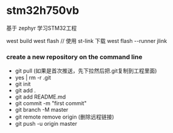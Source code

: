 # stm32h750vb
基于 zephyr 学习STM32工程

west build
west flash  // 使用 st-link 下载
west flash --runner jlink 

### create a new repository on the command line
- git pull (如果是首次推送，先下拉然后把.git复制到工程里面)
- yes | rm -r .git
- git init
- git add .
- git add README.md
- git commit -m "first commit"
- git branch -M master
- git remote remove origin   (删除远程链接)
- git push -u origin master
